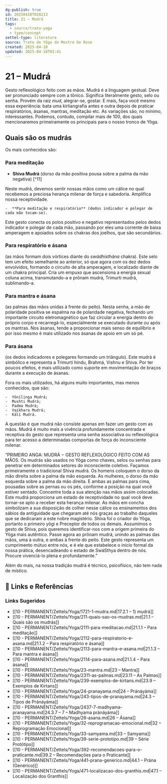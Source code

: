 ```yaml
---
dg-publish: true
id: 20250418T020213
title: 21 – Mudrá
tags:
  - source/trato-yoga
  - type/concept
zettel-type: literature
source: Trato de Yôga do Mestre De Rose
created: 2025-04-18
updated: 2025-04-18T03:41
---
```


# 21 – Mudrá

Gesto reflexológico feito com as mãos. Mudrá é a linguagem gestual. Deve ser pronunciado sempre com a tônico. Significa literalmente gesto, selo ou senha. Provém da raiz *mud*, alegrar-se, gostar. E mais, faça você mesmo essa experiência: bata uma kirliangrafia antes e outra depois de praticar respiratórios, ásanas, mantras, meditação etc. As variações são, no mínimo, interessantes. Podemos, contudo, compilar mais de 100, dos quais mencionaremos primeiramente os principais para o nosso tronco de Yôga.

## Quais são os mudrás

Os mais conhecidos são:

### Para meditação
-  **Shiva Mudrá** (dorso da mão positiva pousa sobre a palma da mão negativa) [^11]

Neste mudrá, devemos sentir nossas mãos como um cálice no qual recebemos a preciosa herança milenar de força e sabedoria. Amplifica nossa receptividade.

    -  **Para meditação e respiratório** (dedos indicador e polegar de cada mão tocam-se).

Este gesto conecta os polos positivo e negativo representados pelos dedos indicador e polegar de cada mão, passando por eles uma corrente de baixa amperagem e apoiados sobre os chakras dos joelhos, que são secundários.
### Para respiratório e ásana
(as mãos formam dois vórtices diante do *swádhisthána* chakra). 
Este selo tem um efeito semelhante ao anterior, só que agora com os dez dedos envolvidos, formando o circuito de alta amperagem, e localizado diante de um chakra principal. Cria um empuxo que ascensiona a energia sexual coluna acima, transmutando-a e prônam mudrá, Trimurti mudrá, sublimando-a.
### Para mantra e ásana
(as palmas das mãos unidas à frente do peito). 
Nesta senha, a mão de polaridade positiva se espalma na de polaridade negativa, fechando um importante circuito eletromagnético que faz circular a energia dentro do próprio corpo e recarregá-lo, especialmente se executado durante ou após os mantras. Nos ásanas, tende a proporcionar mais senso de equilíbrio e por isso mesmo é mais utilizado nos ásanas de apoio em um só pé.
### Para ásana
(os dedos indicadores e polegares formando um triângulo). 
Este mudrá é simbólico e representa a Trimurti hindu, Brahmá, Vishnu e Shiva. Por ter poucos efeitos, é mais utilizado como suporte em movimentação de braços durante a execução de ásanas.

Fora os mais utilizados, há alguns muito importantes, mas menos conhecidos, que são:

    -  Yônílinga Mudrá;
    -  Mushti Mudrá;
    -  Padma Mudrá;
    -  Vaikhara Mudrá;
    -  Kálí Mudrá.

A questão é que mudrá não consiste apenas em fazer um gesto com as mãos. Mudrá é muito mais a vivência profundamente concentrada e receptiva do gesto que representa uma senha associativa ou reflexológica para ter acesso a determinadas comportas de força do inconsciente milenar.

“PRIMEIRO ANGA: MUDRÁ − GESTO REFLEXOLÓGICO FEITO COM AS MÃOS. Os mudrás são usados no Yôga como chaves, selos ou senhas para penetrar em determinados setores do inconsciente coletivo. Façamos primeiramente o tradicional Shiva mudrá. Os homens coloquem o dorso da mão direita sobre a palma da mão esquerda. As mulheres, o dorso da mão esquerda sobre a palma da mão direita. E ambas as palmas para cima, pousadas sobre as pernas ou os pés, conforme a posição na qual você estiver sentado. Concentre toda a sua atenção nas mãos assim colocadas. Este mudrá proporciona um estado de receptividade no qual você deve tornar-se apto a receber esta herança milenar. As mãos em concha simbolizam a sua disposição de colher nesse cálice os ensinamentos dos sábios da antiguidade que chegaram até nós graças ao trabalho daqueles que se dedicaram a este nobre magistério. Shiva foi o criador do Yôga, portanto o primeiro yôgi e Preceptor de todos os demais. Assumimos o gesto de Shiva, pois queremos identificar-nos com a origem primeira do Yôga mais autêntico. Passe agora ao prônam mudrá, unindo as palmas das mãos, uma à outra, e ambas à frente do peito. Este gesto representa um cumprimento mútuo entre nós, e é ele que estabelece o início formal da nossa prática, desencadeando o estado de SwáSthya dentro de nós. Procure vivenciá-lo plena e profundamente.”

Além do mais, na nossa tradição mudrá é técnico, psicofísico, não tem nada de místico.


## 🔗 Links e Referências











### Links Sugeridos

- [[10 - PERMANENT/Zettels/Yoga/1721-1-mudra.md\|17.2.1 – 1) mudrá]]
- [[10 - PERMANENT/Zettels/Yoga/211-quais-sao-os-mudras.md\|21.1 – Quais são os mudrás]]
- [[10 - PERMANENT/Zettels/Yoga/2111-para-meditacao.md\|21.1.1 – Para meditação]]
- [[10 - PERMANENT/Zettels/Yoga/2112-para-respiratorio-e-asana.md\|21.1.2 – Para respiratório e ásana]]
- [[10 - PERMANENT/Zettels/Yoga/2113-para-mantra-e-asana.md\|21.1.3 – Para mantra e ásana]]
- [[10 - PERMANENT/Zettels/Yoga/2114-para-asana.md\|21.1.4 – Para ásana]]
- [[10 - PERMANENT/Zettels/Yoga/23-mantra.md\|23 – Mantra]]
- [[10 - PERMANENT/Zettels/Yoga/2311-as-palmas.md\|23.11 – As Palmas]]
- [[10 - PERMANENT/Zettels/Yoga/239-exemplos-de-kirtans.md\|23.9 – Exemplos de Kirtans]]
- [[10 - PERMANENT/Zettels/Yoga/24-pranayama.md\|24 – Pránáyáma]]
- [[10 - PERMANENT/Zettels/Yoga/243-tipos-de-pranayama.md\|24.3 – Tipos de Pránáyáma]]
- [[10 - PERMANENT/Zettels/Yoga/2437-7-madhyama-pranayama.md\|24.3.7 – 7 – Madhyama pránáyáma]]
- [[10 - PERMANENT/Zettels/Yoga/26-asana.md\|26 – Ásana]]
- [[10 - PERMANENT/Zettels/Yoga/32-reprogramacao-emocional.md\|32 – Reprogramação Emocional]]
- [[10 - PERMANENT/Zettels/Yoga/33-samyama.md\|33 – Samyama]]
- [[10 - PERMANENT/Zettels/Yoga/39-serie-prototipo.md\|39 – Série Protótipo]]
- [[10 - PERMANENT/Zettels/Yoga/392-recomendacoes-para-o-praticante.md\|39.2 – Recomendações para o Praticante]]
- [[10 - PERMANENT/Zettels/Yoga/441-prana-generico.md\|44.1 – Prána (Genérico)]]
- [[10 - PERMANENT/Zettels/Yoga/471-localizacao-dos-granthis.md\|47.1 – Localização dos Granthis]]